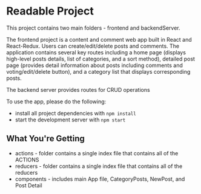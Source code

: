 # Readable Project

This project contains two main folders - frontend and backendServer.

The frontend project is a content and comment web app built in React and React-Redux. Users can create/edit/delete posts and comments. The application contains several key routes including a home page (displays high-level posts details, list of categories, and a sort method), detailed post page (provides detail information about posts including comments and voting/edit/delete button), and a category list that displays corresponding posts.

The backend server provides routes for CRUD operations


To use the app, please do the following:

* install all project dependencies with `npm install`
* start the development server with `npm start`

## What You're Getting
- actions - folder contains a single index file that contains all of the ACTIONS
- reducers - folder contains a single index file that contains all of the reducers
- components - includes main App file, CategoryPosts, NewPost, and Post Detail
```
